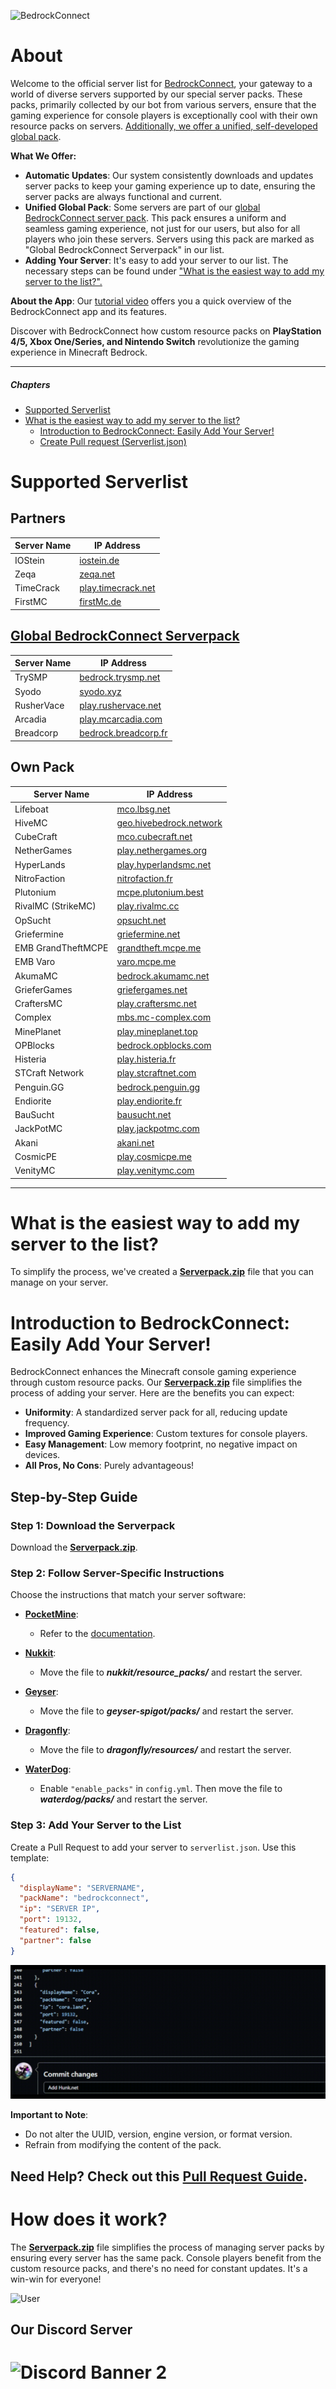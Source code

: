 ![BedrockConnect](https://cdn.discordapp.com/attachments/1022232337938911262/1099499823029305384/channels4_banner.jpg)

# About

Welcome to the official server list for [BedrockConnect](https://bedrockconnect.app), your gateway to a world of diverse servers supported by our special server packs. These packs, primarily collected by our bot from various servers, ensure that the gaming experience for console players is exceptionally cool with their own resource packs on servers. [Additionally, we offer a unified, self-developed global pack](https://github.com/BedrockHubIO/BedrockConnect-Serverlist#introduction-to-bedrockconnect-easily-add-your-server).

**What We Offer:**
- **Automatic Updates**: Our system consistently downloads and updates server packs to keep your gaming experience up to date, ensuring the server packs are always functional and current.
- **Unified Global Pack**: Some servers are part of our [global BedrockConnect server pack](https://pack.bedrockhub.io/bedrockconnect). This pack ensures a uniform and seamless gaming experience, not just for our users, but also for all players who join these servers. Servers using this pack are marked as "Global BedrockConnect Serverpack" in our list.
- **Adding Your Server**: It's easy to add your server to our list. The necessary steps can be found under ["What is the easiest way to add my server to the list?".](https://github.com/BedrockHubIO/BedrockConnect-Serverlist#what-is-the-easiest-way-to-add-my-server-to-the-list)

**About the App**: Our [tutorial video](https://youtu.be/WVHxB6xfX4s) offers you a quick overview of the BedrockConnect app and its features.

Discover with BedrockConnect how custom resource packs on **PlayStation 4/5, Xbox One/Series, and Nintendo Switch** revolutionize the gaming experience in Minecraft Bedrock.

---



##### Chapters
- [Supported Serverlist](https://github.com/BedrockHubIO/BedrockConnect-Serverlist#supported-serverlist)
- [What is the easiest way to add my server to the list?](https://github.com/BedrockHubIO/BedrockConnect-Serverlist#what-is-the-easiest-way-to-add-my-server-to-the-list)
  - [Introduction to BedrockConnect: Easily Add Your Server!](https://github.com/BedrockHubIO/BedrockConnect-Serverlist#introduction-to-bedrockconnect-easily-add-your-server)
  - [Create Pull request (Serverlist.json)](https://github.com/BedrockHubIO/BedrockConnect-Serverlist#introduction-to-bedrockconnect-easily-add-your-server)


# Supported Serverlist
## Partners
| Server Name           | IP Address              |  
|-----------------------|-------------------------|
| IOStein      | [iostein.de](https://pack.bedrockhub.io/iostein)                    |
| Zeqa         | [zeqa.net](https://pack.bedrockhub.io/zeqa)                         | 
| TimeCrack    | [play.timecrack.net](https://pack.bedrockhub.io/timecrack)          | 
| FirstMC      | [firstMc.de](https://pack.bedrockhub.io/firstmc)                    |
 

## [Global BedrockConnect Serverpack](https://github.com/BedrockHubIO/BedrockConnect-Serverlist#introduction-to-bedrockconnect-easily-add-your-server)
| Server Name           | IP Address              |
|-----------------------|-------------------------|
| TrySMP                | [bedrock.trysmp.net](https://pack.bedrockhub.io/bedrockconnect)     |
| Syodo                 | [syodo.xyz](https://pack.bedrockhub.io/bedrockconnect)              |
| RusherVace            | [play.rushervace.net](https://pack.bedrockhub.io/bedrockconnect)    | 
| Arcadia               | [play.mcarcadia.com](https://pack.bedrockhub.io/bedrockconnect)     |
| Breadcorp             | [bedrock.breadcorp.fr](https://pack.bedrockhub.io/bedrockconnect)   |

   


## Own Pack
| Server Name           | IP Address              |    	              
|-----------------------|-------------------------|
| Lifeboat              | [mco.lbsg.net](https://pack.bedrockhub.io/lbsg)                     |   
| HiveMC                | [geo.hivebedrock.network](https://pack.bedrockhub.io/hivemc)        | 
| CubeCraft             | [mco.cubecraft.net](https://pack.bedrockhub.io/cubecraft)           | 
| NetherGames           | [play.nethergames.org](https://pack.bedrockhub.io/nethergames)      | 
| HyperLands            | [play.hyperlandsmc.net](https://pack.bedrockhub.io/hyperlands)      | 
| NitroFaction          | [nitrofaction.fr](https://pack.bedrockhub.io/nitrofaction)          | 
| Plutonium             | [mcpe.plutonium.best](https://pack.bedrockhub.io/plutonium)         |  
| RivalMC (StrikeMC)    | [play.rivalmc.cc](https://pack.bedrockhub.io/strikemc)              | 
| OpSucht               | [opsucht.net](https://pack.bedrockhub.io/opsucht)                   |  
| Griefermine           | [griefermine.net](https://pack.bedrockhub.io/griefermine)           | 
| EMB GrandTheftMCPE    | [grandtheft.mcpe.me](https://pack.bedrockhub.io/grandtheftmcpe)     |
| EMB Varo              | [varo.mcpe.me](https://pack.bedrockhub.io/varo)                     |    
| AkumaMC               | [bedrock.akumamc.net](https://pack.bedrockhub.io/akumamc)           |  
| GrieferGames          | [griefergames.net](https://pack.bedrockhub.io/griefergames)         | 
| CraftersMC            | [play.craftersmc.net](https://pack.bedrockhub.io/craftersmc)        |
| Complex               | [mbs.mc-complex.com](https://pack.bedrockhub.io/complex)            |
| MinePlanet            | [play.mineplanet.top](https://pack.bedrockhub.io/mineplanet)        |
| OPBlocks              | [bedrock.opblocks.com](https://pack.bedrockhub.io/opblocks)         |
| Histeria              | [play.histeria.fr](https://pack.bedrockhub.io/histeria)             |
| STCraft Network       | [play.stcraftnet.com](https://pack.bedrockhub.io/stcraft)           |
| Penguin.GG            | [bedrock.penguin.gg](https://pack.bedrockhub.io/penguin)            |
| Endiorite             | [play.endiorite.fr](https://pack.bedrockhub.io/endiorite)           |
| BauSucht              | [bausucht.net](https://pack.bedrockhub.io/bausucht)                 | 
| JackPotMC             | [play.jackpotmc.com](https://pack.bedrockhub.io/jackpotmc)          | 
| Akani                 | [akani.net](https://pack.bedrockhub.io/akani)                       |
| CosmicPE              | [play.cosmicpe.me](https://pack.bedrockhub.io/cosmicpe-factions)    |
| VenityMC              | [play.venitymc.com](https://pack.bedrockhub.io/venitymc)            |
                             

---

# What is the easiest way to add my server to the list?

To simplify the process, we've created a [<strong>Serverpack.zip</strong>](https://pack.bedrockhub.io/bedrockconnect) file that you can manage on your server.

# Introduction to BedrockConnect: Easily Add Your Server!

BedrockConnect enhances the Minecraft console gaming experience through custom resource packs. Our [<strong>Serverpack.zip</strong>](https://pack.bedrockhub.io/bedrockconnect) file simplifies the process of adding your server. Here are the benefits you can expect:

- **Uniformity**: A standardized server pack for all, reducing update frequency.
- **Improved Gaming Experience**: Custom textures for console players.
- **Easy Management**: Low memory footprint, no negative impact on devices.
- **All Pros, No Cons**: Purely advantageous!

## Step-by-Step Guide

### Step 1: Download the Serverpack
Download the [**Serverpack.zip**](https://pack.bedrockhub.io/bedrockconnect).

### Step 2: Follow Server-Specific Instructions
Choose the instructions that match your server software:

- **[PocketMine](https://discord.com/invite/xxp7VAYQtn)**: 
  - Refer to the [documentation](https://github.com/pmmp/PocketMine-MP/blob/stable/resources/resource_packs.yml).

- **[Nukkit](https://discord.com/invite/5PzMkyK)**:
  - Move the file to ***nukkit/resource_packs/*** and restart the server.

- **[Geyser](https://discord.com/invite/geysermc)**:
  - Move the file to ***geyser-spigot/packs/*** and restart the server.

- **[Dragonfly](https://discord.gg/NRbJ9Q8zmn)**: 
  - Move the file to ***dragonfly/resources/*** and restart the server.

- **[WaterDog](https://waterdog.dev)**:
  - Enable ```"enable_packs"``` in ```config.yml```. Then move the file to ***waterdog/packs/*** and restart the server.

### Step 3: Add Your Server to the List
Create a Pull Request to add your server to `serverlist.json`. Use this template:

```json
{
  "displayName": "SERVERNAME",
  "packName": "bedrockconnect",
  "ip": "SERVER IP",
  "port": 19132,
  "featured": false,
  "partner": false
}
```

![Guide](https://github.com/BedrockHubIO/BedrockConnect-Serverlist/blob/c710fd83b8abb3379d6aa9169727c22f64c66d50/0423-_1_.gif)

**Important to Note**:
- Do not alter the UUID, version, engine version, or format version.
- Refrain from modifying the content of the pack.

**Need Help?** Check out this [Pull Request Guide](https://docs.github.com/en/pull-requests/collaborating-with-pull-requests/proposing-changes-to-your-work-with-pull-requests/about-pull-requests).
--- 
# How does it work?

The [<strong>Serverpack.zip</strong>](https://pack.bedrockhub.io/bedrockconnect) file simplifies the process of managing server packs by ensuring every server has the same pack. Console players benefit from the custom resource packs, and there's no need for constant updates. It's a win-win for everyone!

![User](https://user-images.githubusercontent.com/24614527/235322925-7f696e85-3091-4c57-a37f-dc6f64eb5ad2.png)


## Our Discord Server
![Discord Banner 2](https://discordapp.com/api/guilds/880891245306740807/widget.png?style=banner2)
=======
